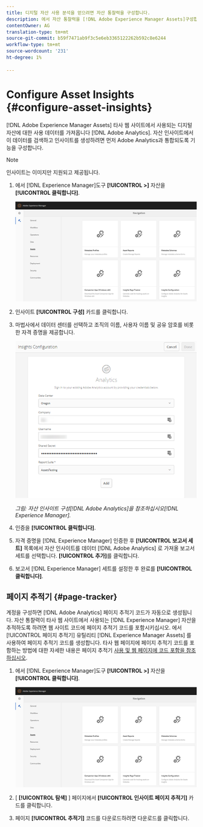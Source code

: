 ```yaml
---
title: 디지털 자산 사용 분석을 얻으려면 자산 통찰력을 구성합니다.
description: 에서 자산 통찰력을 [!DNL Adobe Experience Manager Assets]구성합니다.
contentOwner: AG
translation-type: tm+mt
source-git-commit: b59f7471ab9f3c5e6eb3365122262b592c8e6244
workflow-type: tm+mt
source-wordcount: '231'
ht-degree: 1%

---
```



# Configure Asset Insights {#configure-asset-insights}

[!DNL Adobe Experience Manager Assets] 타사 웹 사이트에서 사용되는 디지털 자산에 대한 사용 데이터를 가져옵니다 [!DNL Adobe Analytics]. 자산 인사이트에서 이 데이터를 검색하고 인사이트를 생성하려면 먼저 Adobe Analytics과 통합되도록 기능을 구성합니다.

>[!NOTE]
>
>인사이트는 이미지만 지원되고 제공됩니다.

1. 에서 [!DNL Experience Manager]도구 **[!UICONTROL >]** 자산을 **[!UICONTROL 클릭합니다]**.

   ![chlimage_1-72](assets/chlimage_1-210.png)

1. 인사이트 **[!UICONTROL 구성]** 카드를 클릭합니다.
1. 마법사에서 데이터 센터를 선택하고 조직의 이름, 사용자 이름 및 공유 암호를 비롯한 자격 증명을 제공합니다.

   ![Experience Manager에서 자산 인사이트를 위한 Adobe Analytics 구성](assets/insights_config2.png)

   *그림: 자산 인사이트 구성[!DNL Adobe Analytics]을 참조하십시오[!DNL Experience Manager].*

1. 인증을 **[!UICONTROL 클릭합니다]**.
1. 자격 증명을 [!DNL Experience Manager] 인증한 후 **[!UICONTROL 보고서 세트]** 목록에서 자산 인사이트를 데이터 [!DNL Adobe Analytics] 로 가져올 보고서 세트를 선택합니다. **[!UICONTROL 추가]**&#x200B;를 클릭합니다.
1. 보고서 [!DNL Experience Manager] 세트를 설정한 후 완료를 **[!UICONTROL 클릭합니다]**.

## 페이지 추적기 {#page-tracker}

계정을 구성하면 [!DNL Adobe Analytics] 페이지 추적기 코드가 자동으로 생성됩니다. 자산 통찰력이 타사 웹 사이트에서 사용되는 [!DNL Experience Manager] 자산을 추적하도록 하려면 웹 사이트 코드에 페이지 추적기 코드를 포함시키십시오. 에서 [!UICONTROL 페이지 추적기] 유틸리티 [!DNL Experience Manager Assets] 를 사용하여 페이지 추적기 코드를 생성합니다. 타사 웹 페이지에 페이지 추적기 코드를 포함하는 방법에 대한 자세한 내용은 페이지 추적기 [사용 및 웹 페이지에 코드 포함을 참조하십시오](/help/assets/touch-ui-using-page-tracker.md).

1. 에서 [!DNL Experience Manager]도구 **[!UICONTROL >]** 자산을 **[!UICONTROL 클릭합니다]**.

   ![chlimage_1-73](assets/chlimage_1-214.png)

1. [ **[!UICONTROL 탐색]** ] 페이지에서 **[!UICONTROL 인사이트 페이지 추적기]** 카드를 클릭합니다.
1. 페이지 **[!UICONTROL 추적기]** 코드를 다운로드하려면 다운로드를 클릭합니다.
